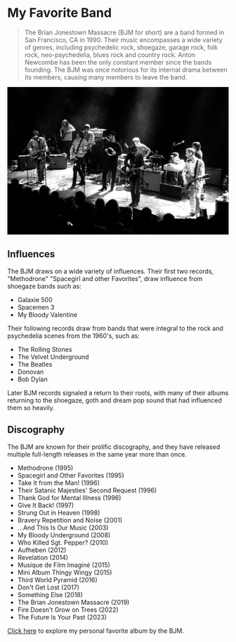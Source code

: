 # My Favorite Band #
> The Brian Jonestown Massacre (BJM for short) are a band formed in San Francisco, CA in 1990. Their music encompasses a wide variety of genres, including psychedelic rock, shoegaze, garage rock, folk rock, neo-psychedelia, blues rock and country rock. Anton Newcombe has been the only constant member since the bands founding. The BJM was once notorious for its internal drama between its members, causing many members to leave the band.

![An image of the BJM](img/bjm.jpg)

## Influences #
The BJM draws on a wide variety of influences. Their first two records, "Methodrone" "Spacegirl and other Favorites", draw influence from shoegaze bands such as:
* Galaxie 500
* Spacemen 3
* My Bloody Valentine

Their following records draw from bands that were integral to the rock and psychedelia scenes from the 1960's, such as:
* The Rolling Stones
* The Velvet Underground
* The Beatles
* Donovan
* Bob Dylan

Later BJM records signaled a return to their roots, with many of their albums returning to the shoegaze, goth and dream pop sound that had influenced them so heavily.

## Discography ##
The BJM are known for their prolific discography, and they have released multiple full-length releases in the same year more than once.
* Methodrone (1995)
* Spacegirl and Other Favorites (1995)
* Take It from the Man! (1996)
* Their Satanic Majesties' Second Request (1996)
* Thank God for Mental Illness (1996)
* Give It Back! (1997)
* Strung Out in Heaven (1998)
* Bravery Repetition and Noise (2001)
* ...And This Is Our Music (2003)
* My Bloody Underground (2008)
* Who Killed Sgt. Pepper? (2010)
* Aufheben (2012)
* Revelation (2014)
* Musique de Film Imaginé (2015)
* Mini Album Thingy Wingy (2015)
* Third World Pyramid (2016)
* Don't Get Lost (2017)
* Something Else (2018)
* The Brian Jonestown Massacre (2019)
* Fire Doesn't Grow on Trees (2022)
* The Future Is Your Past (2023)

[Click here](https://youtu.be/lAueqTRSVp4) to explore my personal favorite album by the BJM.